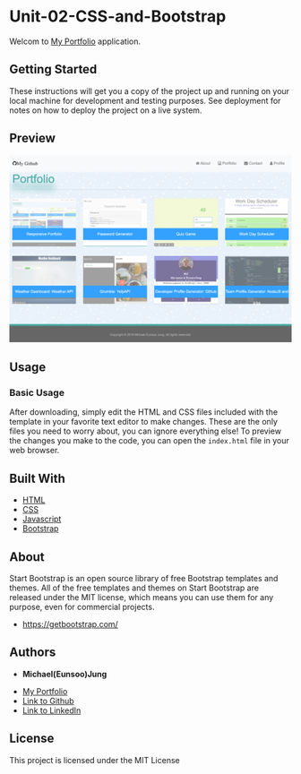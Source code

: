# Unit-02-CSS-and-Bootstrap

Welcom to [My Portfolio](https://eunsoojung.github.io/Responsive-Portfolio/) application.

## Getting Started

These instructions will get you a copy of the project up and running on your local machine for development and testing purposes. See deployment for notes on how to deploy the project on a live system.

## Preview

[![Portfolio Preview](https://github.com/EunsooJung/Responsive-Portfolio/blob/master/images/02-Responsive-Portfolio.png)](https://github.com/EunsooJung/Responsive-Portfolio/blob/master/images/02-Responsive-Portfolio.png)

## Usage

### Basic Usage

After downloading, simply edit the HTML and CSS files included with the template in your favorite text editor to make changes. These are the only files you need to worry about, you can ignore everything else! To preview the changes you make to the code, you can open the `index.html` file in your web browser.

## Built With

- [HTML](https://developer.mozilla.org/en-US/docs/Web/HTML)
- [CSS](https://developer.mozilla.org/en-US/docs/Web/CSS)
- [Javascript](https://developer.mozilla.org/en-US/docs/Web/JavaScript)
- [Bootstrap](https://getbootstrap.com/)

## About

Start Bootstrap is an open source library of free Bootstrap templates and themes. All of the free templates and themes on Start Bootstrap are released under the MIT license, which means you can use them for any purpose, even for commercial projects.

- https://getbootstrap.com/

## Authors

- **Michael(Eunsoo)Jung**

* [My Portfolio](https://eunsoojung.github.io/Responsive-Portfolio/portfolio.html)
* [Link to Github](https://github.com/EunsooJung/)
* [Link to LinkedIn](www.linkedin.com/in/eun-soo-jung/)

## License

This project is licensed under the MIT License
